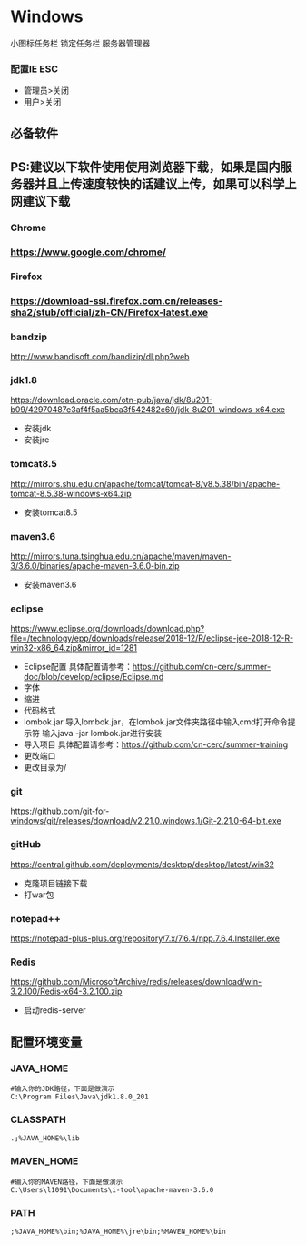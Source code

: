 # Windows
小图标任务栏
锁定任务栏
服务器管理器

### 配置IE ESC
- 管理员>关闭
- 用户>关闭

## 必备软件

## PS:建议以下软件使用使用浏览器下载，如果是国内服务器并且上传速度较快的话建议上传，如果可以科学上网建议下载

### Chrome
### https://www.google.com/chrome/

### Firefox
### https://download-ssl.firefox.com.cn/releases-sha2/stub/official/zh-CN/Firefox-latest.exe

### bandzip
http://www.bandisoft.com/bandizip/dl.php?web

### jdk1.8
https://download.oracle.com/otn-pub/java/jdk/8u201-b09/42970487e3af4f5aa5bca3f542482c60/jdk-8u201-windows-x64.exe
- 安装jdk
- 安装jre

### tomcat8.5
http://mirrors.shu.edu.cn/apache/tomcat/tomcat-8/v8.5.38/bin/apache-tomcat-8.5.38-windows-x64.zip
- 安装tomcat8.5

### maven3.6
http://mirrors.tuna.tsinghua.edu.cn/apache/maven/maven-3/3.6.0/binaries/apache-maven-3.6.0-bin.zip
- 安装maven3.6

### eclipse
https://www.eclipse.org/downloads/download.php?file=/technology/epp/downloads/release/2018-12/R/eclipse-jee-2018-12-R-win32-x86_64.zip&mirror_id=1281
- Eclipse配置
  具体配置请参考：https://github.com/cn-cerc/summer-doc/blob/develop/eclipse/Eclipse.md
- 字体
- 缩进
- 代码格式
- lombok.jar
导入lombok.jar，在lombok.jar文件夹路径中输入cmd打开命令提示符
输入java -jar lombok.jar进行安装
- 导入项目
具体配置请参考：https://github.com/cn-cerc/summer-training
- 更改端口
- 更改目录为/

### git
https://github.com/git-for-windows/git/releases/download/v2.21.0.windows.1/Git-2.21.0-64-bit.exe

### gitHub
https://central.github.com/deployments/desktop/desktop/latest/win32
- 克隆项目链接下载
- 打war包

### notepad++
https://notepad-plus-plus.org/repository/7.x/7.6.4/npp.7.6.4.Installer.exe

### Redis
https://github.com/MicrosoftArchive/redis/releases/download/win-3.2.100/Redis-x64-3.2.100.zip
- 启动redis-server

## 配置环境变量

### JAVA_HOME
```
#输入你的JDK路径，下面是做演示
C:\Program Files\Java\jdk1.8.0_201
```
### CLASSPATH
```
.;%JAVA_HOME%\lib
```
### MAVEN_HOME
```
#输入你的MAVEN路径，下面是做演示
C:\Users\l1091\Documents\i-tool\apache-maven-3.6.0
```
### PATH
```
;%JAVA_HOME%\bin;%JAVA_HOME%\jre\bin;%MAVEN_HOME%\bin
```

